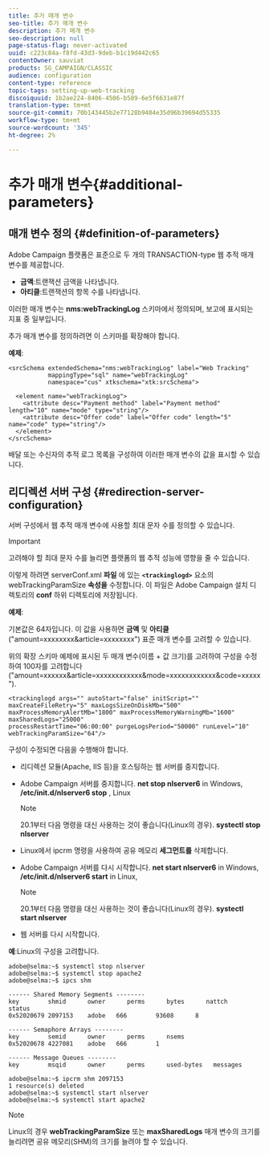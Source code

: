 ```yaml
---
title: 추가 매개 변수
seo-title: 추가 매개 변수
description: 추가 매개 변수
seo-description: null
page-status-flag: never-activated
uuid: c223c84a-f8fd-43d3-9deb-b1c19d442c65
contentOwner: sauviat
products: SG_CAMPAIGN/CLASSIC
audience: configuration
content-type: reference
topic-tags: setting-up-web-tracking
discoiquuid: 1b2ae224-8406-4506-b589-6e5f6631e87f
translation-type: tm+mt
source-git-commit: 70b143445b2e77128b9404e35d96b39694d55335
workflow-type: tm+mt
source-wordcount: '345'
ht-degree: 2%

---
```



# 추가 매개 변수{#additional-parameters}

## 매개 변수 정의 {#definition-of-parameters}

Adobe Campaign 플랫폼은 표준으로 두 개의 TRANSACTION-type 웹 추적 매개 변수를 제공합니다.

* **금액**:트랜잭션 금액을 나타냅니다.
* **아티클**:트랜잭션의 항목 수를 나타냅니다.

이러한 매개 변수는 **nms:webTrackingLog** 스키마에서 정의되며, 보고에 표시되는 지표 중 일부입니다.

추가 매개 변수를 정의하려면 이 스키마를 확장해야 합니다.

**예제**:

```
<srcSchema extendedSchema="nms:webTrackingLog" label="Web Tracking"
           mappingType="sql" name="webTrackingLog" 
           namespace="cus" xtkschema="xtk:srcSchema">

  <element name="webTrackingLog">
    <attribute desc="Payment method" label="Payment method" length="10" name="mode" type="string"/>
    <attribute desc="Offer code" label="Offer code" length="5" name="code" type="string"/>
  </element>
</srcSchema>
```

배달 또는 수신자의 추적 로그 목록을 구성하여 이러한 매개 변수의 값을 표시할 수 있습니다.

## 리디렉션 서버 구성 {#redirection-server-configuration}

서버 구성에서 웹 추적 매개 변수에 사용할 최대 문자 수를 정의할 수 있습니다.

>[!IMPORTANT]
>
>고려해야 할 최대 문자 수를 늘리면 플랫폼의 웹 추적 성능에 영향을 줄 수 있습니다.

이렇게 하려면 serverConf.xml **파일** 에 있는 **`<trackinglogd>`** 요소의 webTrackingParamSize **속성을** 수정합니다. 이 파일은 Adobe Campaign 설치 디렉토리의 **conf** 하위 디렉토리에 저장됩니다.

**예제**:

기본값은 64자입니다. 이 값을 사용하면 **금액** 및 **아티클** (&quot;amount=xxxxxxxx&amp;article=xxxxxxxx&quot;) 표준 매개 변수를 고려할 수 있습니다.

위의 확장 스키마 예제에 표시된 두 매개 변수(이름 + 값 크기)를 고려하여 구성을 수정하여 100자를 고려합니다(&quot;amount=xxxxxx&amp;article=xxxxxxxxxxxx&amp;mode=xxxxxxxxxxxx&amp;code=xxxxx&quot;).

```
<trackinglogd args="" autoStart="false" initScript="" maxCreateFileRetry="5" maxLogsSizeOnDiskMb="500"
maxProcessMemoryAlertMb="1800" maxProcessMemoryWarningMb="1600" maxSharedLogs="25000"
processRestartTime="06:00:00" purgeLogsPeriod="50000" runLevel="10"
webTrackingParamSize="64"/>
```

구성이 수정되면 다음을 수행해야 합니다.

* 리디렉션 모듈(Apache, IIS 등)을 호스팅하는 웹 서버를 중지합니다.
* Adobe Campaign 서버를 중지합니다. **net stop nlserver6** in Windows, **/etc/init.d/nlserver6 stop** , Linux

   >[!NOTE]
   >
   >20.1부터 다음 명령을 대신 사용하는 것이 좋습니다(Linux의 경우). **systectl stop nlserver**

* Linux에서 ipcrm 명령을 사용하여 공유 메모리 **세그먼트를** 삭제합니다.
* Adobe Campaign 서버를 다시 시작합니다. **net start nlserver6** in Windows, **/etc/init.d/nlserver6 start** in Linux,

   >[!NOTE]
   >
   >20.1부터 다음 명령을 대신 사용하는 것이 좋습니다(Linux의 경우). **systectl start nlserver**

* 웹 서버를 다시 시작합니다.

**예**:Linux의 구성을 고려합니다.

```
adobe@selma:~$ systemctl stop nlserver
adobe@selma:~$ systemctl stop apache2
adobe@selma:~$ ipcs shm

------ Shared Memory Segments --------
key        shmid      owner      perms      bytes      nattch     status      
0x52020679 2097153    adobe   666        93608      8                       

------ Semaphore Arrays --------
key        semid      owner      perms      nsems     
0x52020678 4227081    adobe   666        1         

------ Message Queues --------
key        msqid      owner      perms      used-bytes   messages    

adobe@selma:~$ ipcrm shm 2097153                             
1 resource(s) deleted
adobe@selma:~$ systemctl start nlserver
adobe@selma:~$ systemctl start apache2
```

>[!NOTE]
>
>Linux의 경우 **webTrackingParamSize** 또는 **maxSharedLogs** 매개 변수의 크기를 늘리려면 공유 메모리(SHM)의 크기를 늘려야 할 수 있습니다.

